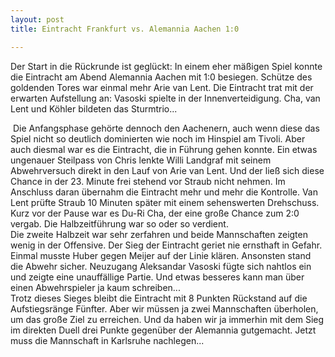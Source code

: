```yaml
---
layout: post
title: Eintracht Frankfurt vs. Alemannia Aachen 1:0

---
```


Der Start in die Rückrunde ist geglückt: In einem eher mäßigen Spiel konnte die Eintracht am Abend Alemannia Aachen mit 1:0 besiegen. Schütze des goldenden Tores war einmal mehr Arie van Lent. Die Eintracht trat mit der erwarten Aufstellung an: Vasoski spielte in der Innenverteidigung. Cha, van Lent und Köhler bildeten das Sturmtrio...

 Die Anfangsphase gehörte dennoch den Aachenern, auch wenn diese das Spiel nicht so deutlich dominierten wie noch im Hinspiel am Tivoli. Aber auch diesmal war es die Eintracht, die in Führung gehen konnte. Ein etwas ungenauer Steilpass von Chris lenkte Willi Landgraf mit seinem Abwehrversuch direkt in den Lauf von Arie van Lent. Und der ließ sich diese Chance in der 23. Minute frei stehend vor Straub nicht nehmen. Im Anschluss daran übernahm die Eintracht mehr und mehr die Kontrolle. Van Lent prüfte Straub 10 Minuten später mit einem sehenswerten Drehschuss. Kurz vor der Pause war es Du-Ri Cha, der eine große Chance zum 2:0 vergab. Die Halbzeitführung war so oder so verdient.  
Die zweite Halbzeit war sehr zerfahren und beide Mannschaften zeigten wenig in der Offensive. Der Sieg der Eintracht geriet nie ernsthaft in Gefahr. Einmal musste Huber gegen Meijer auf der Linie klären. Ansonsten stand die Abwehr sicher. Neuzugang Aleksandar Vasoski fügte sich nahtlos ein und zeigte eine unauffällige Partie. Und etwas besseres kann man über einen Abwehrspieler ja kaum schreiben...  
Trotz dieses Sieges bleibt die Eintracht mit 8 Punkten Rückstand auf die Aufstiegsränge Fünfter. Aber wir müssen ja zwei Mannschaften überholen, um das große Ziel zu erreichen. Und da haben wir ja immerhin mit dem Sieg im direkten Duell drei Punkte gegenüber der Alemannia gutgemacht. Jetzt muss die Mannschaft in Karlsruhe nachlegen...
